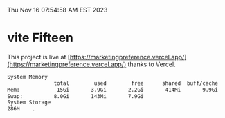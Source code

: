Thu Nov 16 07:54:58 AM EST 2023

# vite Fifteen


This project is live at [https://marketingpreference.vercel.app/](https://marketingpreference.vercel.app/) thanks to Vercel.

```bash
System Memory
               total        used        free      shared  buff/cache   available
Mem:            15Gi       3.9Gi       2.2Gi       414Mi       9.9Gi        11Gi
Swap:          8.0Gi       143Mi       7.9Gi
System Storage
286M	.
```
